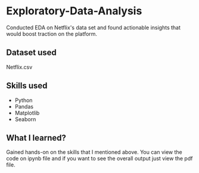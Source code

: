 # Exploratory-Data-Analysis
Conducted EDA on Netflix's data set and found actionable insights that would boost traction on the platform.

## Dataset used
Netflix.csv

## Skills used
- Python
- Pandas
- Matplotlib
- Seaborn


## What I learned?
Gained hands-on on the skills that I mentioned above. You can view the code on ipynb file and if you want to see the overall output just view the pdf file.

